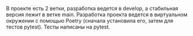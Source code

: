 В проекте есть  2 ветки,  разработка ведется в develop, а стабильная версия лежит в ветке main.
Разработка проекта ведется в виртуальном окружении с помощью Poetry (сначала установила его, затем для тестов pytest).
Тесты написаны на pytest.
